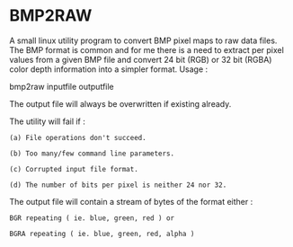 # BMP2RAW
A small linux utility program to convert BMP pixel maps to raw data files.
The BMP format is common and for me there is a need to extract per pixel values 
from a given BMP file and convert 24 bit (RGB) or 32 bit (RGBA) color depth
information into a simpler format. Usage :

bmp2raw inputfile outputfile

The output file will always be overwritten if existing already.

The utility will fail if : 

    (a) File operations don't succeed.

    (b) Too many/few command line parameters.

    (c) Corrupted input file format.

    (d) The number of bits per pixel is neither 24 nor 32.

The output file will contain a stream of bytes of the format either : 

    BGR repeating ( ie. blue, green, red ) or 

    BGRA repeating ( ie. blue, green, red, alpha )
